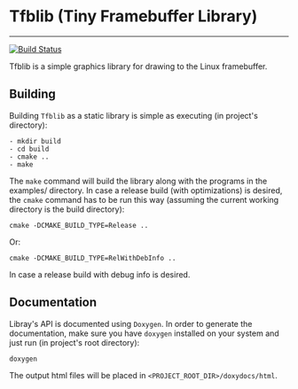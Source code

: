 # Tfblib (Tiny Framebuffer Library)
--------------------------------------------

[![Build Status](https://travis-ci.org/vvaltchev/tfblib.svg?branch=master)](https://travis-ci.org/vvaltchev/tfblib)

Tfblib is a simple graphics library for drawing to the Linux framebuffer.


Building
---------

Building `Tfblib` as a static library is simple as executing (in project's directory):

    - mkdir build
    - cd build
    - cmake ..
    - make
    
The `make` command will build the library along with the programs in the examples/ directory.
In case a release build (with optimizations) is desired, the `cmake` command has to be run this way (assuming the current working directory is the build directory):
    
    cmake -DCMAKE_BUILD_TYPE=Release ..

Or:

    cmake -DCMAKE_BUILD_TYPE=RelWithDebInfo ..
    
In case a release build with debug info is desired.


Documentation
---------------

Libray's API is documented using `Doxygen`. In order to generate the documentation, make sure you have `doxygen` installed on your system and just run (in project's root directory):

    doxygen
    
The output html files will be placed in `<PROJECT_ROOT_DIR>/doxydocs/html`.
